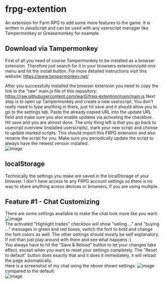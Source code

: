 # frpg-extention
An extension for Farm RPG to add some more features to the game. It is written in JavaScript and can be used with any userscript manager like Tampermonkey or Greasemonkey for example.

## Download via Tampermonkey
First of all you need of course Tampermonkey to be installed as a browser extension. Therefore just search for it in your browsers extension/add-ons menu and hit the install button. For more detailed instructions visit this website: https://www.tampermonkey.net/

After you successfully installed the browser extension you need to copy the link to the "raw" main.js file of this repository: https://raw.githubusercontent.com/war0/frpg-extention/main/main.js
Next step is to open up Tampermonkey and create a new userscript. You don't really need to type anything in there, just hit save and it should allow you to go to the settings tab. Paste the already copied URL into the update URL field and make sure you also enable updates via activating the checkbox. Hit save and you are almost done. The only thing left is that you go back to usercript overview (installed userscripts), mark your new script and choose to update marked scripts. This should import this FRPG extension and also rename the script for you. 
Make sure you periodically update the script to always have the newest version installed.  
![image](https://user-images.githubusercontent.com/35682065/186091254-aa750470-f702-4e63-b93d-5f6cafa774ce.png)  

## localStorage
Technically the settings you make are saved in the localStorage of your browser. I don't have access to any FRPG account settings so there is no way to share anything across devices or browsers, if you are using multiple.
  
## Feature #1 - Chat Customizing
There are some settings available to make the chat look more like you want.
![image](https://user-images.githubusercontent.com/35682065/186082040-85850940-fc4e-4c17-9f63-d569a868cb83.png)  
The activated "Highlight trades" checkbox will show "selling ..." and "buying ..." messages in green and red boxes, switch the font to bold and change the font colors as well. The other settings should mostly be self explanatory. If not than just play around with them and see what happens :)   
You always have to hit the "Save & Reload" button to let your changes take effect, except when you want to reset your settings completely. The "Reset to default" button does exactly that and it does it immediately, it will reload the page automatically.  
Here is a screenshot of my chat using the obove shown settings:
![image](https://user-images.githubusercontent.com/35682065/186102333-2b2c8ab7-2b22-4802-b832-63b7ad214dcd.png)  
compared to the default:  
![image](https://user-images.githubusercontent.com/35682065/186103069-8d944bfe-567a-4e5d-a404-bf14fb53bd45.png)  
